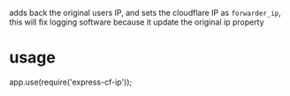 adds back the original users IP, and sets the cloudflare IP as `forwarder_ip`, this will fix logging software because it update the original ip property

# usage
app.use(require('express-cf-ip'));